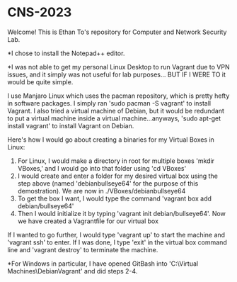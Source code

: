# CNS-2023

Welcome! This is Ethan To's repository for Computer and Network Security Lab.

*I chose to install the Notepad++ editor.

*I was not able to get my personal Linux Desktop to run Vagrant due to VPN issues, and it simply was not useful for lab purposes...
BUT IF I WERE TO it would be quite simple.

I use Manjaro Linux which uses the pacman repository, which is pretty hefty in software packages. I simply ran 'sudo pacman -S vagrant' to install Vagrant.
I also tried a virtual machine of Debian, but it would be redundant to put a virtual machine inside a virtual machine...anyways, 'sudo apt-get install vagrant' to install Vagrant on Debian.

Here's how I would go about creating a binaries for my Virtual Boxes in Linux:
1) For Linux, I would make a directory in root for multiple boxes 'mkdir VBoxes,' and I would go into that folder using 'cd VBoxes'
2) I would create and enter a folder for my desired virtual box using the step above (named 'debianbullseye64' for the purpose of this demostration). We are now in ./VBoxes/debianbullseye64
3) To get the box I want, I would type the command 'vagrant box add debian/bullseye64'
4) Then I would initialize it by typing 'vagrant init debian/bullseye64'. Now we have created a Vagrantfile for our virtual box

If I wanted to go further, I would type 'vagrant up' to start the machine and 'vagrant ssh' to enter. If I was done, I type 'exit' in the virtual box command line and 'vagrant destroy' to terminate the machine.

*For Windows in particular, I have opened GitBash into 'C:\Virtual Machines\DebianVagrant' and did steps 2-4.

